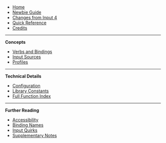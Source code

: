 - [Home](README)
- [Newbie Guide](Newbie-Guide)
- [Changes from Input 4](Changes-from-Input-4)
- [Quick Reference](Quick-Reference)
- [Credits](Credits)

---

**Concepts**

- [Verbs and Bindings](Verbs-and-Bindings)
- [Input Sources](Input-Sources)
- [Profiles](Profiles)

---

**Technical Details**

- [Configuration](Configuration)
- [Library Constants](Library-Constants)
- [Full Function Index](Function-Index)

---

**Further Reading**

- [Accessibility](Accessibility)
- [Binding Names](Binding-Names)
- [Input Quirks](Input-Quirks)
- [Supplementary Notes](Reference-Notes)
